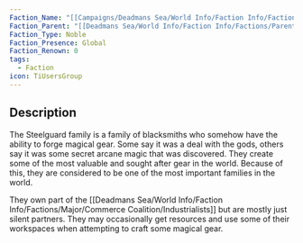```yaml
---
Faction_Name: "[[Campaigns/Deadmans Sea/World Info/Faction Info/Factions/Major/Aristocratic Order/Steelguard]]"
Faction_Parent: "[[Deadmans Sea/World Info/Faction Info/Factions/Parent Factions/Aristocratic Order]]"
Faction_Type: Noble
Faction_Presence: Global
Faction_Renown: 0
tags:
  - Faction
icon: TiUsersGroup
---
```

## Description
The Steelguard family is a family of blacksmiths who somehow have the ability to forge magical gear. Some say it was a deal with the gods, others say it was some secret arcane magic that was discovered. They create some of the most valuable and sought after gear in the world. Because of this, they are considered to be one of the most important families in the world. 


They own part of the [[Deadmans Sea/World Info/Faction Info/Factions/Major/Commerce Coalition/Industrialists]] but are mostly just silent partners. They may occasionally get resources and use some of their workspaces when attempting to craft some magical gear.

